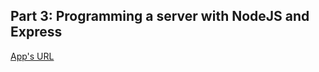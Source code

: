 ## Part 3: Programming a server with NodeJS and Express 
  
[App's URL](https://crimson-pond-3230.fly.dev/)